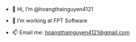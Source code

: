 - 👋 Hi, I’m @hoangthainguyen4121
- 👀 I’m working at FPT Software

- 📫 Email me: hoangthainguyen4121@gmail.com

<!---
hoangthainguyen4121/hoangthainguyen4121 is a ✨ special ✨ repository because its `README.md` (this file) appears on your GitHub profile.
You can click the Preview link to take a look at your changes.
--->
